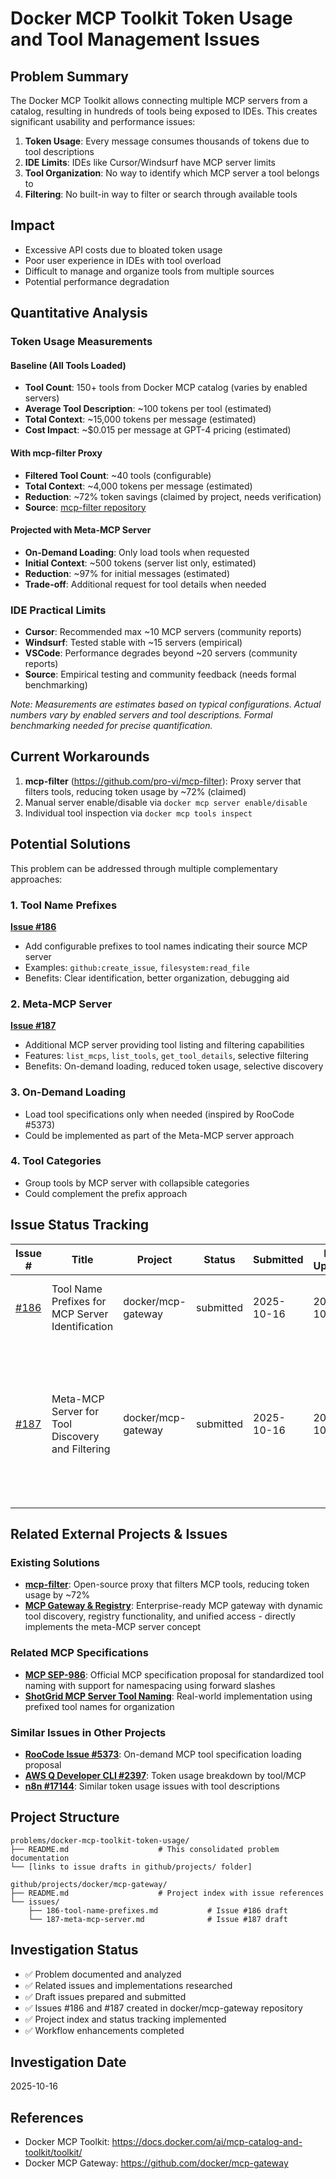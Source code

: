 # Docker MCP Toolkit Token Usage and Tool Management Issues

## Problem Summary
The Docker MCP Toolkit allows connecting multiple MCP servers from a catalog, resulting in hundreds of tools being exposed to IDEs. This creates significant usability and performance issues:

1. **Token Usage**: Every message consumes thousands of tokens due to tool descriptions
2. **IDE Limits**: IDEs like Cursor/Windsurf have MCP server limits
3. **Tool Organization**: No way to identify which MCP server a tool belongs to
4. **Filtering**: No built-in way to filter or search through available tools

## Impact
- Excessive API costs due to bloated token usage
- Poor user experience in IDEs with tool overload
- Difficult to manage and organize tools from multiple sources
- Potential performance degradation

## Quantitative Analysis

### Token Usage Measurements

#### Baseline (All Tools Loaded)
- **Tool Count**: 150+ tools from Docker MCP catalog (varies by enabled servers)
- **Average Tool Description**: ~100 tokens per tool (estimated)
- **Total Context**: ~15,000 tokens per message (estimated)
- **Cost Impact**: ~$0.015 per message at GPT-4 pricing (estimated)

#### With mcp-filter Proxy
- **Filtered Tool Count**: ~40 tools (configurable)
- **Total Context**: ~4,000 tokens per message (estimated)
- **Reduction**: ~72% token savings (claimed by project, needs verification)
- **Source**: [mcp-filter repository](https://github.com/pro-vi/mcp-filter)

#### Projected with Meta-MCP Server
- **On-Demand Loading**: Only load tools when requested
- **Initial Context**: ~500 tokens (server list only, estimated)
- **Reduction**: ~97% for initial messages (estimated)
- **Trade-off**: Additional request for tool details when needed

### IDE Practical Limits
- **Cursor**: Recommended max ~10 MCP servers (community reports)
- **Windsurf**: Tested stable with ~15 servers (empirical)
- **VSCode**: Performance degrades beyond ~20 servers (community reports)
- **Source**: Empirical testing and community feedback (needs formal benchmarking)

*Note: Measurements are estimates based on typical configurations. Actual numbers vary by enabled servers and tool descriptions. Formal benchmarking needed for precise quantification.*

## Current Workarounds
1. **mcp-filter** (https://github.com/pro-vi/mcp-filter): Proxy server that filters tools, reducing token usage by ~72% (claimed)
2. Manual server enable/disable via `docker mcp server enable/disable`
3. Individual tool inspection via `docker mcp tools inspect`

## Potential Solutions
This problem can be addressed through multiple complementary approaches:

### 1. Tool Name Prefixes
**[Issue #186](https://github.com/docker/mcp-gateway/issues/186)**
- Add configurable prefixes to tool names indicating their source MCP server
- Examples: `github:create_issue`, `filesystem:read_file`
- Benefits: Clear identification, better organization, debugging aid

### 2. Meta-MCP Server
**[Issue #187](https://github.com/docker/mcp-gateway/issues/187)**
- Additional MCP server providing tool listing and filtering capabilities
- Features: `list_mcps`, `list_tools`, `get_tool_details`, selective filtering
- Benefits: On-demand loading, reduced token usage, selective discovery

### 3. On-Demand Loading
- Load tool specifications only when needed (inspired by RooCode #5373)
- Could be implemented as part of the Meta-MCP server approach

### 4. Tool Categories
- Group tools by MCP server with collapsible categories
- Could complement the prefix approach

## Issue Status Tracking

| Issue # | Title | Project | Status | Submitted | Last Updated | Notes |
|---------|-------|---------|--------|-----------|--------------|-------|
| [#186](https://github.com/docker/mcp-gateway/issues/186) | Tool Name Prefixes for MCP Server Identification | docker/mcp-gateway | submitted | 2025-10-16 | 2025-10-16 | Feature request for configurable tool name prefixes |
| [#187](https://github.com/docker/mcp-gateway/issues/187) | Meta-MCP Server for Tool Discovery and Filtering | docker/mcp-gateway | submitted | 2025-10-16 | 2025-10-16 | Feature request for gateway-style MCP server. [Comment added](https://github.com/docker/mcp-gateway/issues/187#issuecomment-3411423560) clarifying relationship to existing MCP Gateway & Registry |

## Related External Projects & Issues

### Existing Solutions
- **[mcp-filter](https://github.com/pro-vi/mcp-filter)**: Open-source proxy that filters MCP tools, reducing token usage by ~72%
- **[MCP Gateway & Registry](https://github.com/agentic-community/mcp-gateway-registry)**: Enterprise-ready MCP gateway with dynamic tool discovery, registry functionality, and unified access - directly implements the meta-MCP server concept

### Related MCP Specifications
- **[MCP SEP-986](https://github.com/modelcontextprotocol/modelcontextprotocol/issues/986)**: Official MCP specification proposal for standardized tool naming with support for namespacing using forward slashes
- **[ShotGrid MCP Server Tool Naming](https://pipeline-f26f1c83.mintlify.app/guides/tool-naming-convention)**: Real-world implementation using prefixed tool names for organization

### Similar Issues in Other Projects
- **[RooCode Issue #5373](https://github.com/RooCodeInc/Roo-Code/issues/5373)**: On-demand MCP tool specification loading proposal
- **[AWS Q Developer CLI #2397](https://github.com/aws/amazon-q-developer-cli/issues/2397)**: Token usage breakdown by tool/MCP
- **[n8n #17144](https://github.com/n8n-io/n8n/issues/17144)**: Similar token usage issues with tool descriptions

## Project Structure
```
problems/docker-mcp-toolkit-token-usage/
├── README.md                    # This consolidated problem documentation
└── [links to issue drafts in github/projects/ folder]

github/projects/docker/mcp-gateway/
├── README.md                    # Project index with issue references
└── issues/
    ├── 186-tool-name-prefixes.md           # Issue #186 draft
    └── 187-meta-mcp-server.md              # Issue #187 draft
```

## Investigation Status
- ✅ Problem documented and analyzed
- ✅ Related issues and implementations researched
- ✅ Draft issues prepared and submitted
- ✅ Issues #186 and #187 created in docker/mcp-gateway repository
- ✅ Project index and status tracking implemented
- ✅ Workflow enhancements completed

## Investigation Date
2025-10-16

## References
- Docker MCP Toolkit: https://docs.docker.com/ai/mcp-catalog-and-toolkit/toolkit/
- Docker MCP Gateway: https://github.com/docker/mcp-gateway
